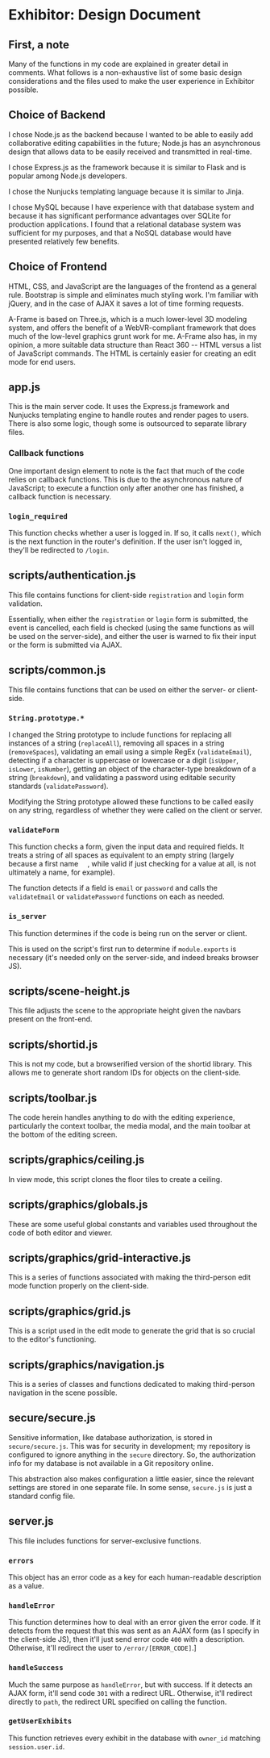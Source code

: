 # Exhibitor: Design Document

## First, a note

Many of the functions in my code are explained in greater detail in comments. What follows is a non-exhaustive list of some basic design considerations and the files used to make the user experience in Exhibitor possible.

## Choice of Backend

I chose Node.js as the backend because I wanted to be able to easily add collaborative editing capabilities in the future; Node.js has an asynchronous design that allows data to be easily received and transmitted in real-time.

I chose Express.js as the framework because it is similar to Flask and is popular among Node.js developers.

I chose the Nunjucks templating language because it is similar to Jinja.

I chose MySQL because I have experience with that database system and because it has significant performance advantages over SQLite for production applications. I found that a relational database system was sufficient for my purposes, and that a NoSQL database would have presented relatively few benefits.

## Choice of Frontend

HTML, CSS, and JavaScript are the languages of the frontend as a general rule. Bootstrap is simple and eliminates much styling work. I'm familiar with jQuery, and in the case of AJAX it saves a lot of time forming requests.

A-Frame is based on Three.js, which is a much lower-level 3D modeling system, and offers the benefit of a WebVR-compliant framework that does much of the low-level graphics grunt work for me. A-Frame also has, in my opinion, a more suitable data structure than React 360 -- HTML versus a list of JavaScript commands. The HTML is certainly easier for creating an edit mode for end users.

## app.js

This is the main server code. It uses the Express.js framework and Nunjucks templating engine to handle routes and render pages to users. There is also some logic, though some is outsourced to separate library files.

### Callback functions

One important design element to note is the fact that much of the code relies on callback functions. This is due to the asynchronous nature of JavaScript; to execute a function only after another one has finished, a callback function is necessary.

### `login_required`

This function checks whether a user is logged in. If so, it calls `next()`, which is the next function in the router's definition. If the user isn't logged in, they'll be redirected to `/login`.

## scripts/authentication.js

This file contains functions for client-side `registration` and `login` form validation.

Essentially, when either the `registration` or `login` form is submitted, the event is cancelled, each field is checked (using the same functions as will be used on the server-side), and either the user is warned to fix their input or the form is submitted via AJAX.

## scripts/common.js

This file contains functions that can be used on either the server- or client-side.

### `String.prototype.*`

I changed the String prototype to include functions for replacing all instances of a string (`replaceAll`), removing all spaces in a string (`removeSpaces`), validating an email using a simple RegEx (`validateEmail`), detecting if a character is uppercase or lowercase or a digit (`isUpper`, `isLower`, `isNumber`), getting an object of the character-type breakdown of a string (`breakdown`), and validating a password using editable security standards (`validatePassword`).

Modifying the String prototype allowed these functions to be called easily on any string, regardless of whether they were called on the client or server.

### `validateForm`

This function checks a form, given the input data and required fields. It treats a string of all spaces as equivalent to an empty string (largely because a first name `  `, while valid if just checking for a value at all, is not ultimately a name, for example).

The function detects if a field is `email` or `password` and calls the `validateEmail` or `validatePassword` functions on each as needed.

### `is_server`

This function determines if the code is being run on the server or client.

This is used on the script's first run to determine if `module.exports` is necessary (it's needed only on the server-side, and indeed breaks browser JS).

## scripts/scene-height.js

This file adjusts the scene to the appropriate height given the navbars present on the front-end.

## scripts/shortid.js

This is not my code, but a browserified version of the shortid library. This allows me to generate short random IDs for objects on the client-side.

## scripts/toolbar.js

The code herein handles anything to do with the editing experience, particularly the context toolbar, the media modal, and the main toolbar at the bottom of the editing screen.

## scripts/graphics/ceiling.js

In view mode, this script clones the floor tiles to create a ceiling.

## scripts/graphics/globals.js

These are some useful global constants and variables used throughout the code of both editor and viewer.

## scripts/graphics/grid-interactive.js

This is a series of functions associated with making the third-person edit mode function properly on the client-side.

## scripts/graphics/grid.js

This is a script used in the edit mode to generate the grid that is so crucial to the editor's functioning.

## scripts/graphics/navigation.js

This is a series of classes and functions dedicated to making third-person navigation in the scene possible.

## secure/secure.js

Sensitive information, like database authorization, is stored in `secure/secure.js`. This was for security in development; my repository is configured to ignore anything in the `secure` directory. So, the authorization info for my database is not available in a Git repository online.

This abstraction also makes configuration a little easier, since the relevant settings are stored in one separate file. In some sense, `secure.js` is just a standard config file.

## server.js

This file includes functions for server-exclusive functions.

### `errors`

This object has an error code as a key for each human-readable description as a value.

### `handleError`

This function determines how to deal with an error given the error code. If it detects from the request that this was sent as an AJAX form (as I specify in the client-side JS), then it'll just send error code `400` with a description. Otherwise, it'll redirect the user to `/error/[ERROR_CODE]`.]

### `handleSuccess`

Much the same purpose as `handleError`, but with success. If it detects an AJAX form, it'll send code `301` with a redirect URL. Otherwise, it'll redirect directly to `path`, the redirect URL specified on calling the function.

### `getUserExhibits`

This function retrieves every exhibit in the database with `owner_id` matching `session.user.id`.